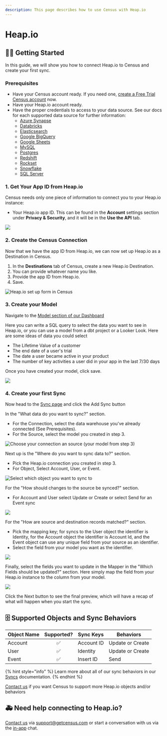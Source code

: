 ```yaml
---
description: This page describes how to use Census with Heap.io
---
```


# Heap.io

## 🏃‍♀️ Getting Started

‌In this guide, we will show you how to connect Heap.io to Census and create your first sync.

### Prerequisites

* Have your Census account ready. If you need one, [create a Free Trial Census account](https://app.getcensus.com/) now.
* Have your Heap.io account ready.
* Have the proper credentials to access to your data source. See our docs for each supported data source for further information:
  * [Azure Synapse](../sources/azure-synapse.md)
  * [Databricks](https://docs.getcensus.com/sources/databricks)
  * [Elasticsearch](https://docs.getcensus.com/sources/elasticsearch)
  * [Google BigQuery](https://docs.getcensus.com/sources/google-bigquery)
  * [Google Sheets](https://docs.getcensus.com/sources/google-sheets)
  * [MySQL](https://docs.getcensus.com/sources/mysql)
  * [Postgres](https://docs.getcensus.com/sources/postgres)
  * [Redshift](https://docs.getcensus.com/sources/redshift)
  * [Rockset](https://docs.getcensus.com/sources/rockset)
  * [Snowflake](https://docs.getcensus.com/sources/snowflake)
  * [SQL Server](https://docs.getcensus.com/sources/sql-server)

### **1. Get Your App ID from Heap.io**

Census needs only one piece of information to connect you to your Heap.io instance:

* Your Heap.io app ID. This can be found in the **Account** settings section under **Privacy & Security**, and it will be in the **Use the API** tab.

![](<../.gitbook/assets/Screen Shot 2022-01-27 at 3.08.05 PM.png>)

### 2. **Create the Census Connection**

Now that we have the app ID from Heap.io, we can now set up Heap.io as a Destination in Census.

1. In the **Destinations** tab of Census, create a new Heap.io Destination.
2. You can provide whatever name you like.
3. Provide the app ID from Heap.io.
4. Save.

![Heap.io set up form in Census](<../.gitbook/assets/Screen Shot 2022-01-27 at 2.30.41 PM.png>)

### 3. Create your Model

Navigate to the [Model section of our Dashboard](https://app.getcensus.com/models)

Here you can write a SQL query to select the data you want to see in Heap.io, or you can use a model from a dbt project or a Looker Look. Here are some ideas of data you could select

* The Lifetime Value of a customer
* The end date of a user's trial
* The date a user became active in your product
* The number of key activities a user did in your app in the last 7/30 days

Once you have created your model, click save.

![](<../.gitbook/assets/Screen Shot 2022-01-27 at 3.31.32 PM (1).png>)

### 4. Create your first Sync

Now head to the [Sync page](https://app.getcensus.com/syncs) and click the Add Sync button

In the "What data do you want to sync?" section.

* For the Connection, select the data warehouse you've already connected (See Prerequisites).
* For the Source, select the model you created in step 3.

![Choose your connection an source (your model from step 3)](<../.gitbook/assets/Screen Shot 2022-01-27 at 3.46.33 PM.png>)

Next up is the "Where do you want to sync data to?" section.

* Pick the Heap.io connection you created in step 3.
* For Object, Select Account, User, or Event.

![Select which object you want to sync to](<../.gitbook/assets/Screen Shot 2022-03-31 at 11.45.23 AM.png>)

For the "How should changes to the source be synced?" section.

* For Account and User select Update or Create or select Send for an Event sync

![](<../.gitbook/assets/Screen Shot 2022-03-31 at 11.46.19 AM.png>)

For the "How are source and destination records matched?" section.

* Pick the mapping key; for syncs to the User object the identifier is Identity, for the Account object the identifier is Account Id, and the Event object can use any unique field from your source as an identifier.
* Select the field from your model you want as the identifier.

![](<../.gitbook/assets/Screen Shot 2022-01-27 at 4.06.50 PM.png>)

Finally, select the fields you want to update in the Mapper in the "Which Fields should be updated?" section. Here simply map the field from your Heap.io instance to the column from your model.

![](<../.gitbook/assets/Screen Shot 2022-01-27 at 4.15.03 PM.png>)

Click the Next button to see the final preview, which will have a recap of what will happen when you start the sync.

## 🗄️ Supported Objects and Sync Behaviors <a href="#supported-objects-and-sync-behaviors" id="supported-objects-and-sync-behaviors"></a>

| **Object Name** | **Supported?** | **Sync Keys** | **Behaviors**    |
| --------------- | :------------: | ------------- | ---------------- |
| Account         |        ✅       | Account ID    | Update or Create |
| User            |        ✅       | Identity      | Update or Create |
| Event           |        ✅       | Insert ID     | Send             |

{% hint style="info" %}
Learn more about all of our sync behaviors in our [Syncs](../basics/core-concept#sync-behaviors) documentation.
{% endhint %}

[Contact us](mailto:support@getcensus.com) if you want Census to support more Heap.io objects and/or behaviors

## 🚑 Need help connecting to Heap.io?

[Contact us](mailto:support@getcensus.com) via support@getcensus.com or start a conversation with us via the [in-app](https://app.getcensus.com) chat.
